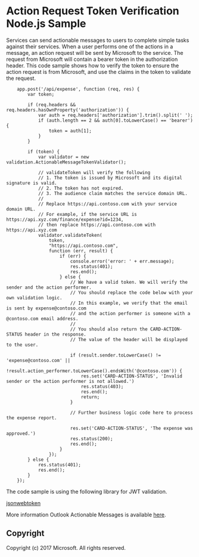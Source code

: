 # Action Request Token Verification Node.js Sample

Services can send actionable messages to users to complete simple tasks against their services. When a user performs one of the actions in a message, an action request will be sent by Microsoft to the service. The request from Microsoft will contain a bearer token in the authorization header. This code sample shows how to verify the token to ensure the action request is from Microsoft, and use the claims in the token to validate the request.

        app.post('/api/expense', function (req, res) {
            var token;
            
            if (req.headers && req.headers.hasOwnProperty('authorization')) {
                var auth = req.headers['authorization'].trim().split(' ');
                if (auth.length == 2 && auth[0].toLowerCase() == 'bearer') {
                    token = auth[1];
                }
            }
            
            if (token) {
                var validator = new validation.ActionableMessageTokenValidator();
                
                // validateToken will verify the following
                // 1. The token is issued by Microsoft and its digital signature is valid.
                // 2. The token has not expired.
                // 3. The audience claim matches the service domain URL.
                //
                // Replace https://api.contoso.com with your service domain URL.
                // For example, if the service URL is https://api.xyz.com/finance/expense?id=1234,
                // then replace https://api.contoso.com with https://api.xyz.com
                validator.validateToken(
                    token, 
                    "https://api.contoso.com",
                    function (err, result) {
                        if (err) {
                            console.error('error: ' + err.message);
                            res.status(401);
                            res.end();
                        } else {
                            // We have a valid token. We will verify the sender and the action performer. 
                            // You should replace the code below with your own validation logic.
                            // In this example, we verify that the email is sent by expense@contoso.com
                            // and the action performer is someone with a @contoso.com email address.
                            //
                            // You should also return the CARD-ACTION-STATUS header in the response.
                            // The value of the header will be displayed to the user.
                            
                            if (result.sender.toLowerCase() != 'expense@contoso.com' ||
                                !result.action_performer.toLowerCase().endsWith('@contoso.com')) {
                                res.set('CARD-ACTION-STATUS', 'Invalid sender or the action performer is not allowed.')
                                res.status(403);
                                res.end();
                                return;
                            }

                            // Further business logic code here to process the expense report.
                            
                            res.set('CARD-ACTION-STATUS', 'The expense was approved.')
                            res.status(200);
                            res.end();
                        }
                    });
            } else {
                res.status(401);
                res.end();
            }
        });

The code sample is using the following library for JWT validation.   

[jsonwebtoken](https://www.npmjs.com/package/jsonwebtoken)   

More information Outlook Actionable Messages is available [here](https://dev.outlook.com/actions).

## Copyright
Copyright (c) 2017 Microsoft. All rights reserved.